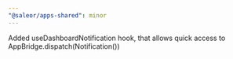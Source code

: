 ```yaml
---
"@saleor/apps-shared": minor
---
```


Added useDashboardNotification hook, that allows quick access to AppBridge.dispatch(Notification())
